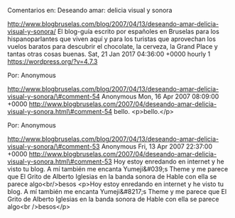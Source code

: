 Comentarios en: Deseando amar: delicia visual y sonora

http://www.blogbruselas.com/blog/2007/04/13/deseando-amar-delicia-visual-y-sonora/
El blog-guía escrito por españoles en Bruselas para los hispanoparlantes
que viven aquí y para los turistas que aprovechan los vuelos baratos
para descubrir el chocolate, la cerveza, la Grand Place y tantas otras
cosas buenas. Sat, 21 Jan 2017 04:36:00 +0000 hourly 1
https://wordpress.org/?v=4.7.3

Por: Anonymous

http://www.blogbruselas.com/blog/2007/04/13/deseando-amar-delicia-visual-y-sonora/\#comment-54
Anonymous Mon, 16 Apr 2007 08:09:00 +0000
http://www.blogbruselas.com/2007/04/deseando-amar-delicia-visual-y-sonora.html\#comment-54
bello. \<p\>bello.\</p\>

Por: Anonymous

http://www.blogbruselas.com/blog/2007/04/13/deseando-amar-delicia-visual-y-sonora/\#comment-53
Anonymous Fri, 13 Apr 2007 22:37:00 +0000
http://www.blogbruselas.com/2007/04/deseando-amar-delicia-visual-y-sonora.html\#comment-53
Hoy estoy enredando en internet y he visto tu blog. A mí también me
encanta Yumeji&\#039;s Theme y me parece que El Grito de Alberto
Iglesias en la banda sonora de Hable con ella se parece
algo&lt;br/&gt;besos \<p\>Hoy estoy enredando en internet y he visto tu
blog. A mí también me encanta Yumeji&\#8217;s Theme y me parece que El
Grito de Alberto Iglesias en la banda sonora de Hable con ella se parece
algo\<br /\>besos\</p\>
